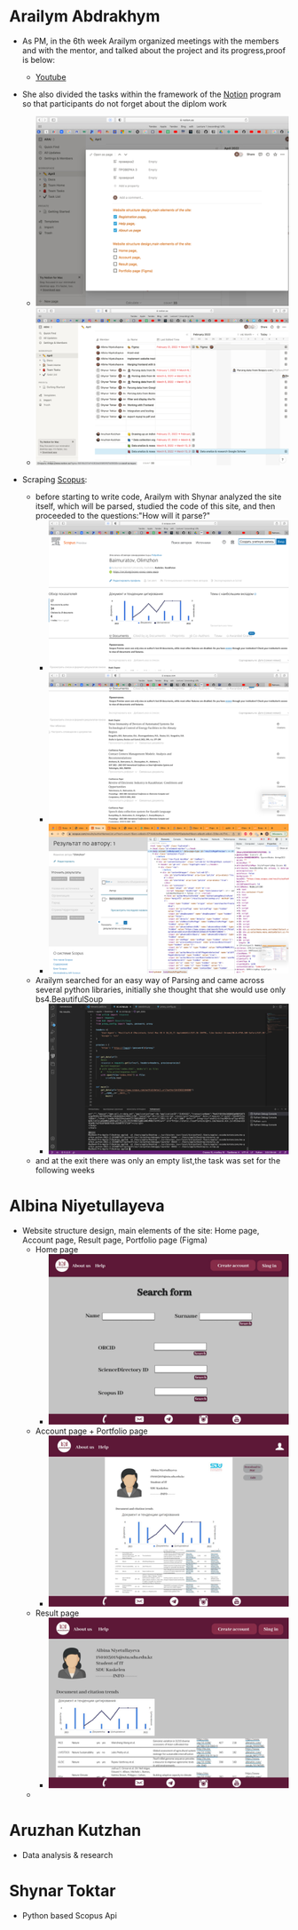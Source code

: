 # Arailym Abdrakhym
*   As PM, in the 6th week Arailym organized meetings with the members and with the mentor, and talked about the project and its progress,proof is below:
    + [Youtube](https://www.youtube.com/watch?v=uv_URQlW_jg)

*   She also divided the tasks within the framework of the [Notion](https://www.notion.so/c96f404fd204448ca2ba0e2da8b3b767?v=3b7a048427274732b44eaa8537c5ba3e) program so that participants do not forget about the diplom work
    + ![](https://github.com/SuleymanDemirelKazakhstan/diploma-project-april/blob/main/Diploma%20Document/figures/Снимок%20экрана%202022-03-14%20в%2000.22.48.png)
    + ![](https://github.com/SuleymanDemirelKazakhstan/diploma-project-april/blob/main/Diploma%20Document/figures/Снимок%20экрана%202022-03-14%20в%2000.23.28.png)
*  Scraping [Scopus](https://www.scopus.com/home.uri):
    + before starting to write code, Arailym with Shynar analyzed the site itself, which will be parsed, studied the code of this site, and then proceeded to the questions:"How will it parse?"
       + ![](https://github.com/SuleymanDemirelKazakhstan/diploma-project-april/blob/main/Diploma%20Document/figures/Снимок%20экрана%202022-03-10%20в%2014.31.41.png)
       + ![](https://github.com/SuleymanDemirelKazakhstan/diploma-project-april/blob/main/Diploma%20Document/figures/Снимок%20экрана%202022-03-10%20в%2014.31.46.png)
       + ![](https://github.com/SuleymanDemirelKazakhstan/diploma-project-april/blob/main/Diploma%20Document/figures/Снимок%20экрана%202022-03-12%20в%2002.07.22.png)
     + Arailym searched for an easy way of Parsing and came across several python libraries, initially she thought that she would use only bs4.BeautifulSoup
       + ![](https://github.com/SuleymanDemirelKazakhstan/diploma-project-april/blob/main/Diploma%20Document/figures/Снимок%20экрана%202022-03-14%20в%2001.57.08.png)
     + and at the exit there was only an empty list,the task was set for the following weeks

# Albina Niyetullayeva
* Website structure design, main elements of the site: Home page, Account page, Result page, Portfolio page (Figma)
    * Home page
       + ![](https://github.com/SuleymanDemirelKazakhstan/diploma-project-april/blob/main/Diploma%20Document/figures/IMAGE%202022-03-14%2003:53:36.jpg)
   * Account page + Portfolio page
       + ![](https://github.com/SuleymanDemirelKazakhstan/diploma-project-april/blob/main/Diploma%20Document/figures/IMAGE%202022-03-14%2003:53:40.jpg)
   * Result page
       + ![](https://github.com/SuleymanDemirelKazakhstan/diploma-project-april/blob/main/Diploma%20Document/figures/IMAGE%202022-03-14%2003:53:43.jpg)
   * 
# Aruzhan Kutzhan

* Data analysis & research []()

# Shynar Toktar
*  Python based Scopus Api
